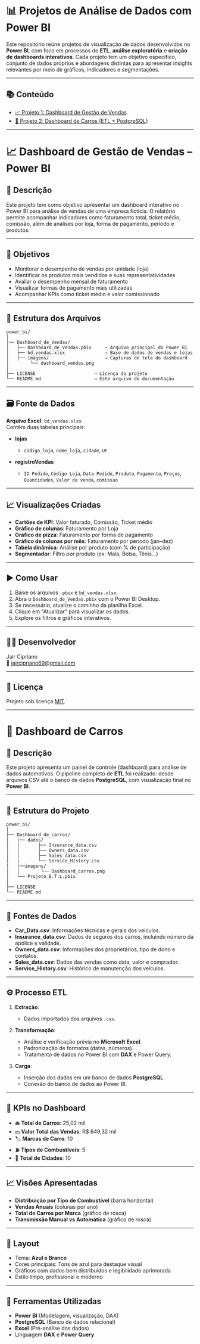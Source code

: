 
# 📊 Projetos de Análise de Dados com Power BI

Este repositório reúne projetos de visualização de dados desenvolvidos no **Power BI**, com foco em processos de **ETL**, **análise exploratória** e **criação de dashboards interativos**. Cada projeto tem um objetivo específico, conjunto de dados próprios e abordagens distintas para apresentar insights relevantes por meio de gráficos, indicadores e segmentações.

---

## 📚 Conteúdo

- [📈 Projeto 1: Dashboard de Gestão de Vendas](#-dashboard-de-gestão-de-vendas--power-bi)
- [🚗 Projeto 2: Dashboard de Carros (ETL + PostgreSQL)](#-dashboard-de-carros)

---

# 📈 Dashboard de Gestão de Vendas – Power BI

## 📝 Descrição
Este projeto tem como objetivo apresentar um dashboard interativo no Power BI para análise de vendas de uma empresa fictícia. O relatório permite acompanhar indicadores como faturamento total, ticket médio, comissão, além de análises por loja, forma de pagamento, período e produtos.

---

## 🎯 Objetivos

- Monitorar o desempenho de vendas por unidade (loja)
- Identificar os produtos mais vendidos e suas representatividades
- Avaliar o desempenho mensal de faturamento
- Visualizar formas de pagamento mais utilizadas
- Acompanhar KPIs como ticket médio e valor comissionado

---

## 📁 Estrutura dos Arquivos

```
power_bi/
│
│── Dashboard_de_Vendas/
│   ├── Dashboard_de_Vendas.pbix     → Arquivo principal do Power BI
│   ├── bd_vendas.xlsx               → Base de dados de vendas e lojas
│   ├── imagens/                     → Capturas de tela do dashboard
│        └── dashboard_vendas.png
│ 
├── LICENSE                      → Licença do projeto
└── README.md                    → Este arquivo de documentação
```

---

## 🗃️ Fonte de Dados

**Arquivo Excel**: `bd_vendas.xlsx`  
Contém duas tabelas principais:

- **lojas**  
  - `codigo_loja`, `nome_loja`, `cidade`, `UF`

- **registroVendas**  
  - `ID Pedido`, `Código Loja`, `Data Pedido`, `Produto`, `Pagamento`, `Preços`, `Quantidades`, `Valor da venda`, `comissao`

---

## 📈 Visualizações Criadas

- **Cartões de KPI**: Valor faturado, Comissão, Ticket médio
- **Gráfico de colunas**: Faturamento por Loja
- **Gráfico de pizza**: Faturamento por forma de pagamento
- **Gráfico de colunas por mês**: Faturamento por período (jan–dez)
- **Tabela dinâmica**: Análise por produto (com % de participação)
- **Segmentador**: Filtro por produto (ex: Mala, Bolsa, Tênis...)

---

## ▶️ Como Usar

1. Baixe os arquivos `.pbix` e `bd_vendas.xlsx`.
2. Abra o `Dashboard_de_Vendas.pbix` com o Power BI Desktop.
3. Se necessário, atualize o caminho da planilha Excel.
4. Clique em "Atualizar" para visualizar os dados.
5. Explore os filtros e gráficos interativos.

---

## 👨‍💻 Desenvolvedor

Jair Cipriano  
📧 jaircipriano69@gmail.com

---

## 📜 Licença

Projeto sob licença [MIT](LICENSE).

---

# 🚗 Dashboard de Carros

## 📝 Descrição
Este projeto apresenta um painel de controle (dashboard) para análise de dados automotivos. O pipeline completo de **ETL** foi realizado: desde arquivos CSV até o banco de dados **PostgreSQL**, com visualização final no **Power BI**.

---

## 🔗 Estrutura do Projeto

```
power_bi/
│
├── Dashboard_de_carros/
|   |── dados/
│   |       ├── Insurance_data.csv
│   |       ├── Owners_data.csv
│   |       ├── Sales_data.csv
│   |       └── Service_History.csv
|   |──imagens/
|   |        └── Dashboard_carros.png
│   └── Projeto_E.T.L.pbix
│
├── LICENSE
└── README.md
```

---

## 📁 Fontes de Dados

- **Car_Data.csv**: Informações técnicas e gerais dos veículos.
- **Insurance_data.csv**: Dados de seguros dos carros, incluindo número da apólice e validade.
- **Owners_data.csv**: Informações dos proprietários, tipo de dono e contatos.
- **Sales_data.csv**: Dados das vendas como data, valor e comprador.
- **Service_History.csv**: Histórico de manutenção dos veículos.

---

## ⚙️ Processo ETL

1. **Extração**:
   - Dados importados dos arquivos `.csv`.

2. **Transformação**:
   - Análise e verificação prévia no **Microsoft Excel**.
   - Padronização de formatos (datas, números).
   - Tratamento de dados no Power BI com **DAX** e Power Query.

3. **Carga**:
   - Inserção dos dados em um banco de dados **PostgreSQL**.
   - Conexão do banco de dados ao Power BI.

---

## 📌 KPIs no Dashboard

- 🚘 **Total de Carros**: 25,02 mil
- 💵 **Valor Total das Vendas**: R$ 649,32 mil
- 🏷 **Marcas de Carro**: 10
- ⛽ **Tipos de Combustíveis**: 5
- 🌆 **Total de Cidades**: 10

---

## 📈 Visões Apresentadas

- **Distribuição por Tipo de Combustível** (barra horizontal)
- **Vendas Anuais** (colunas por ano)
- **Total de Carros por Marca** (gráfico de rosca)
- **Transmissão Manual vs Automática** (gráfico de rosca)

---

## 🎨 Layout

- Tema: **Azul e Branco**
- Cores principais: Tons de azul para destaque visual
- Gráficos com dados bem distribuídos e legibilidade aprimorada
- Estilo limpo, profissional e moderno

---

## 🧠 Ferramentas Utilizadas

- **Power BI** (Modelagem, visualização, DAX)
- **PostgreSQL** (Banco de dados relacional)
- **Excel** (Pré-análise dos dados)
- Linguagem **DAX** e **Power Query**
